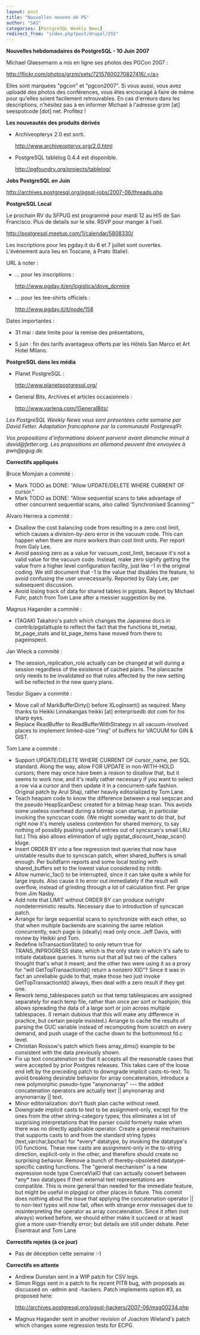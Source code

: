 ```yaml
---
layout: post
title: "Nouvelles neuves de PG"
author: "SAS"
categories: [PostgreSQL Weekly News]
redirect_from: "index.php?post/drupal/255"
---
```



<p><strong>Nouvelles hebdomadaires de PostgreSQL - 10 Juin 2007</strong></p>

<p>Michael Glaesemann a mis en ligne ses photos des PGCon 2007&nbsp;:

<a target="_blank" href="http://flickr.com/photos/grzm/sets/72157600270827416/.">http://flickr.com/photos/grzm/sets/72157600270827416/.</a><br />

Elles sont marquées "pgcon" et "pgcon2007". Si vous aussi, vous avez uploadé des photos des conférences, vous êtes encouragé à faire de même pour qu'elles soient facilement retrouvables. En cas d'erreurs dans les descriptions, n'hésitez pas à en informer Michael à l'adresse grzm [at] seespotcode [dot] net. Profitez&nbsp;!</p>

<!--more-->


<strong>Les nouveautés des produits dérivés</strong>

<ul>

<li>Archiveopteryx 2.0 est sorti.

<a target="_blank" href="http://www.archiveopteryx.org/2.0.html">http://www.archiveopteryx.org/2.0.html</a></li>

<li>PostgreSQL tablelog 0.4.4 est disponible.

<a target="_blank" href="http://pgfoundry.org/projects/tablelog/">http://pgfoundry.org/projects/tablelog/</a></li>

</ul>

<p><strong>Jobs PostgreSQL en Juin</strong></p>

<p><a target="_blank" href="http://archives.postgresql.org/pgsql-jobs/2007-06/threads.php">http://archives.postgresql.org/pgsql-jobs/2007-06/threads.php</a></p>

<p><strong>PostgreSQL Local</strong></p>

<p>Le prochain RV du SFPUG est programmé pour mardi 12 au Hi5 de San Francisco. Plus de details sur le site. RSVP pour manger à l'oeil.

<a target="_blank" href="http://postgresql.meetup.com/1/calendar/5808330/">http://postgresql.meetup.com/1/calendar/5808330/</a></p>

<p>Les inscriptions pour les pgday.it du 6 et 7 juillet sont ouvertes. L'événement aura lieu en Toscane, à Prato (Italie).</p>

<p>URL à noter&nbsp;:</p>

<ul>

<li>... pour les inscriptions&nbsp;:

<a target="_blank" href="http://www.pgday.it/en/logistica/dove_dormire">http://www.pgday.it/en/logistica/dove_dormire</a></li>

<li>... pour les tee-shirts officiels&nbsp;:

<a target="_blank" href="http://www.pgday.it/it/node/158">http://www.pgday.it/it/node/158</a></li>

</ul>

<p>Dates importantes&nbsp;:</p>

<ul>

<del><li>31 mai&nbsp;: date limite pour la remise des présentations,</li>

<li>5 juin&nbsp;: fin des tarifs avantageux offerts par les Hôtels San Marco et Art Hotel Milano.</li>

</del>

</ul>

<p><strong>PostgreSQL dans les média</strong></p>

<ul>

<li>Planet PostgreSQL&nbsp;:

<a target="_blank" href="http://www.planetpostgresql.org/">http://www.planetpostgresql.org/</a></li>

<li>General Bits, Archives et articles occasionnels&nbsp;:

<a target="_blank" href="http://www.varlena.com/%21GeneralBits/">http://www.varlena.com/!GeneralBits/</a></li>

</ul>

<p><em>Les PostgreSQL Weekly News vous sont présentées cette semaine par David Fetter. Adaptation francophone par la communauté PostgresqlFr.</em></p>

<p><em>Vos propositions d'informations doivent parvenir avant dimanche minuit à david@fetter.org. Les propositions en allemand peuvent être envoyées à pwn@pgug.de.</em></p>

<p><strong>Correctifs appliqués</strong></p>

<p>Bruce Momjian a commité&nbsp;:</p>

<ul>

<li>Mark TODO as DONE: "Allow UPDATE/DELETE WHERE CURRENT OF cursor."</li>

<li>Mark TODO as DONE: "Allow sequential scans to take advantage of other concurrent sequential scans, also called 'Synchronised Scanning'"</li>

</ul>

<p>Alvaro Herrera a commité&nbsp;:</p>

<ul>

<li>Disallow the cost balancing code from resulting in a zero cost limit, which causes a division-by-zero error in the vacuum code. This can happen when there are more workers than cost limit units. Per report from Galy Lee.</li>

<li>Avoid passing zero as a value for vacuum_cost_limit, because it's not a valid value for the vacuum code. Instead, make zero signify getting the value from a higher level configuration facility, just like -1 in the original coding. We still document that -1 is the value that disables the feature, to avoid confusing the user unnecessarily. Reported by Galy Lee, per subsequent discussion.</li>

<li>Avoid losing track of data for shared tables in pgstats. Report by Michael Fuhr, patch from Tom Lane after a messier suggestion by me.</li>

</ul>

<p>Magnus Hagander a commité&nbsp;:</p>

<ul>

<li>ITAGAKI Takahiro's patch which changes the Japanese docs in contrib/pgstattuple to reflect the fact that the functions bt_metap, bt_page_stats and bt_page_items have moved from there to pageinspect.</li>

</ul>

<p>Jan Wieck a commité&nbsp;:</p>

<ul>

<li>The session_replication_role actually can be changed at will during a session regardless of the existence of cached plans. The plancache only needs to be invalidated so that rules affected by the new setting will be reflected in the new query plans.</li>

</ul>

<p>Teodor Sigaev a commité&nbsp;:</p>

<ul>

<li>Move call of MarkBufferDirty() before XLogInsert() as required. Many thanks to Heikki Linnakangas heikki [at] enterprisedb dot com for his sharp eyes.</li>

<li>Replace ReadBuffer to ReadBufferWithStrategy in all vacuum-involved places to implement limited-size "ring" of buffers for VACUUM for GIN &amp; GIST.</li>

</ul>

<p>Tom Lane a commité&nbsp;:</p>

<ul>

<li>Support UPDATE/DELETE WHERE CURRENT OF cursor_name, per SQL standard. Along the way, allow FOR UPDATE in non-WITH-HOLD cursors; there may once have been a reason to disallow that, but it seems to work now, and it's really rather necessary if you want to select a row via a cursor and then update it in a concurrent-safe fashion. Original patch by Arul Shaji, rather heavily editorialized by Tom Lane.</li>

<li>Teach heapam code to know the difference between a real seqscan and the pseudo HeapScanDesc created for a bitmap heap scan. This avoids some useless overhead during a bitmap scan startup, in particular invoking the syncscan code. (We might someday want to do that, but right now it's merely useless contention for shared memory, to say nothing of possibly pushing useful entries out of syncscan's small LRU list.) This also allows elimination of ugly pgstat_discount_heap_scan() kluge.</li>

<li>Insert ORDER BY into a few regression test queries that now have unstable results due to syncscan patch, when shared_buffers is small enough. Per buildfarm reports and some local testing with shared_buffers set to the lowest value considered by initdb.</li>

<li>Allow numeric_fac() to be interrupted, since it can take quite a while for large inputs. Also cause it to error out immediately if the result will overflow, instead of grinding through a lot of calculation first. Per gripe from Jim Nasby.</li>

<li>Add note that LIMIT without ORDER BY can produce outright nondeterministic results. Necessary due to introduction of syncscan patch.</li>

<li>Arrange for large sequential scans to synchronize with each other, so that when multiple backends are scanning the same relation concurrently, each page is (ideally) read only once. Jeff Davis, with review by Heikki and Tom.</li>

<li>Redefine IsTransactionState() to only return true for TRANS_INPROGRESS state, which is the only state in which it's safe to initiate database queries. It turns out that all but two of the callers thought that's what it meant; and the other two were using it as a proxy for "will GetTopTransactionId() return a nonzero XID"? Since it was in fact an unreliable guide to that, make those two just invoke GetTopTransactionId() always, then deal with a zero result if they get one.</li>

<li>Rework temp_tablespaces patch so that temp tablespaces are assigned separately for each temp file, rather than once per sort or hashjoin; this allows spreading the data of a large sort or join across multiple tablespaces. (I remain dubious that this will make any difference in practice, but certain people insisted.) Arrange to cache the results of parsing the GUC variable instead of recomputing from scratch on every demand, and push usage of the cache down to the bottommost fd.c level.</li>

<li>Christian Rossow's patch which fixes array_dims() example to be consistent with the data previously shown.</li>

<li>Fix up text concatenation so that it accepts all the reasonable cases that were accepted by prior Postgres releases. This takes care of the loose end left by the preceding patch to downgrade implicit casts-to-text. To avoid breaking desirable behavior for array concatenation, introduce a new polymorphic pseudo-type "anynonarray" --- the added concatenation operators are actually text || anynonarray and anynonarray || text.</li>

<li>Minor editorialization: don't flush plan cache without need.</li>

<li>Downgrade implicit casts to text to be assignment-only, except for the ones from the other string-category types; this eliminates a lot of surprising interpretations that the parser could formerly make when there was no directly applicable operator. Create a general mechanism that supports casts to and from the standard string types (text,varchar,bpchar) for *every* datatype, by invoking the datatype's I/O functions. These new casts are assignment-only in the to-string direction, explicit-only in the other, and therefore should create no surprising behavior. Remove a bunch of thereby-obsoleted datatype-specific casting functions. The "general mechanism" is a new expression node type CoerceViaIO that can actually convert between *any* two datatypes if their external text representations are compatible. This is more general than needed for the immediate feature, but might be useful in plpgsql or other places in future. This commit does nothing about the issue that applying the concatenation operator || to non-text types will now fail, often with strange error messages due to misinterpreting the operator as array concatenation. Since it often (not always) worked before, we should either make it succeed or at least give a more user-friendly error; but details are still under debate. Peter Eisentraut and Tom Lane</li>

</ul>

<p><strong>Correctifs rejetés (à ce jour)</strong></p>

<ul>

<li>Pas de déception cette semaine :-)</li>

</ul>

<p><strong>Correctifs en attente</strong></p>

<ul>

<li>Andrew Dunstan sent in a WIP patch for CSV logs.</li>

<li>Simon Riggs sent in a patch to fix recent PITR bug, with proposals as discussed on -admin and -hackers. Patch implements option #3, as proposed here:

<a target="_blank" href="http://archives.postgresql.org/pgsql-hackers/2007-06/msg00234.php">http://archives.postgresql.org/pgsql-hackers/2007-06/msg00234.php</a></li>

<li>Magnus Hagander sent in another revision of Joachim Wieland's patch which changes some regression tests for ECPG.</li>

</ul>